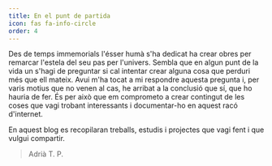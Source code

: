```yaml
---
title: En el punt de partida
icon: fas fa-info-circle
order: 4
---
```


Des de temps immemorials l'ésser humà s'ha dedicat ha crear obres per remarcar l'estela del seu pas per l'univers. Sembla que en algun punt de la vida un s'hagi de preguntar si cal intentar crear alguna cosa que perduri més que ell mateix. Avui m'ha tocat a mi respondre aquesta pregunta i, per varis motius que no venen al cas, he arribat a la conclusió que sí, que ho hauria de fer. És per això que em comprometo a crear contingut de les coses que vagi trobant interessants i documentar-ho en aquest racó d'internet.

En aquest blog es recopilaran treballs, estudis i projectes que vagi fent i que vulgui compartir.

> Adrià T. P.
